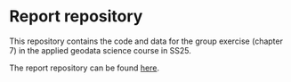 # Report repository

This repository contains the code and data for the group exercise (chapter 7) in the applied geodata science course in SS25.

The report repository can be found [here](https://github.com/maloan/agds_report_kurth).